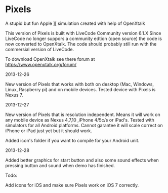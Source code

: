 Pixels
======

A stupid but fun Apple ][ simulation created with help of OpenXtalk

This version of Pixels is built with LiveCode Community version 6.1.X
Since LiveCode no longer suppors a community edtion (open source) the
code is now converted to OpenXtalk. The code should probably still
run with the commersial version of LiveCode.

To download OpenXtalk see there forum at https://www.openxtalk.org/forum/

2013-12-26

New version of Pixels that works with both on desktop (Mac, Windows, Linux, Raspberry pi) and on mobile devices.
Tested device with Pixels is Nexus 7. 

2013-12-27

New version of Pixels that is resolution independent. Means it will work on any mobile device as Nexus 4,7,10 ,iPhone 4/5c/s or iPad's.
Tested with simulators for all Android platforms. Cannot garantee it will scale correct on iPhone or iPad just yet but it should work.

Added icon's folder if you want to compile for your Android unit.

2013-12-28

Added better graphics for start button and also some sound effects when pressing button and sound when demo has finished. 

Todo:

Add icons for iOS and make sure Pixels work on iOS 7 correctly.
